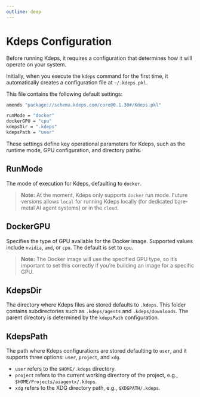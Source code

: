 ```yaml
---
outline: deep
---
```


# Kdeps Configuration

Before running Kdeps, it requires a configuration that determines how it will operate on your system.

Initially, when you execute the `kdeps` command for the first time, it automatically creates a configuration file at `~/.kdeps.pkl`.

This file contains the following default settings:

```bash
amends "package://schema.kdeps.com/core@0.1.30#/Kdeps.pkl"

runMode = "docker"
dockerGPU = "cpu"
kdepsDir = ".kdeps"
kdepsPath = "user"
```

These settings define key operational parameters for Kdeps, such as the runtime mode, GPU configuration, and directory paths.

## RunMode

The mode of execution for Kdeps, defaulting to `docker`.

> **Note:**
> At the moment, Kdeps only supports `docker` run mode. Future versions allows `local` for running Kdeps locally (for dedicated
> bare-metal AI agent systems) or in the `cloud`.

## DockerGPU

Specifies the type of GPU available for the Docker image. Supported values include `nvidia`, `amd`, or `cpu`. The default is set to `cpu`.

> **Note:**
> The Docker image will use the specified GPU type, so it’s important to set this correctly if you’re building an image for a specific GPU.

## KdepsDir

The directory where Kdeps files are stored defaults to `.kdeps`. This folder contains subdirectories such as
`.kdeps/agents` and `.kdeps/downloads`. The parent directory is determined by the `kdepsPath` configuration.

## KdepsPath

The path where Kdeps configurations are stored defaulting to `user`, and it supports three options: `user`, `project`, and `xdg`.

- `user` refers to the `$HOME/.kdeps` directory.
- `project` refers to the current working directory of the project, e.g., `$HOME/Projects/aiagentx/.kdeps`.
- `xdg` refers to the XDG directory path, e.g., `$XDGPATH/.kdeps`.
